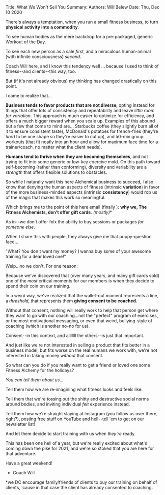 Title:   What We Won't Sell You
Summary: 
Authors: Will Belew
Date:    Thu, Dec 10 2020
        

There's always a temptation, when you run a small fitness business, to turn **physical activity** **into a commodity**.

To see human bodies as the mere backdrop for a pre-packaged, generic Workout of the Day.

To see each new person as a sale *first*, and a miraculous human-animal (with infinite consciousness) *second*.

Coach Will here, and I know this tendency well ... because I used to think of fitness--and clients--this way, too.

But (if it's not already obvious) my thinking has changed drastically on this point.

I came to realize that…

**Business tends to favor products that are not diverse**, opting instead for things that offer lots of consistency and repeatability and leave *little room for variation*. This approach is much easier to optimize for efficiency, and offers a much bigger reward when you scale up. Examples of this abound but a few that come to mind are... Starbucks coffee (they slightly burn all of it to ensure consistent taste), McDonald's potatoes for french-fries (they're *bred* to be one shape so they're easier to cut up), and 50-min group workouts (that fit neatly into an hour and allow for maximum face time for a trainer/coach, no matter what the client needs).

**Humans tend to thrive when they are** **becoming themselves**, and not trying to fit into some generic or low-key coercive mold. On this path toward self-becoming (rather than conforming), diversity and variability are a *strength* that offers flexible solutions to obstacles.

So while I naturally want this here Alchemical business to succeed, I also know that denying the human aspects of fitness (intrinsic **variation**) in favor of the more business-minded aspects (intrinsic **consistency**) would rob us of the magic that makes this work so meaningful.

Which brings me to the point of this here email (finally ): **why we, The Fitness Alchemists, don't offer gift cards**. **(mostly*)**

As in--we don't offer folx the ability to buy sessions or packages *for someone else*.

When I share this with people, they always give me that puppy-question face…

"What? You don't want my money? I wanna buy some of your awesome training for a dear loved one!"

Welp...no we don't. For one reason:

Because we've discovered that (over many years, and many gift cards sold) one of the *most* critical moments for our members is when they decide to spend their coin on our training.

In a weird way, we've realized that the wallet-out moment represents a line, a *threshold*, that represents them **giving consent to be coached**.

Without that consent, nothing will really work to help that person get where they want to go with our coaching...not the "perfect" program of exercises, or the most motivational messaging, or even that weird, bullying-style of coaching (which is another no-no for us).

Consent--in this context, and alllllll the others--is just that important.

And just like we're not interested in selling a product that fits better in a business model, but fits worse on the real humans we work with, we're not interested in taking money *without* that consent.

So what can you do if you really want to get a friend or loved one some Fitness Alchemy for the holidays?

*You can tell them about us*…

Tell them how we are re-imagining what fitness looks and feels like.

Tell them that we're tossing out the shitty and destructive social norms around bodies, and inviting individual *felt* experience instead.

Tell them how we're straight slaying at Instagram (you follow us over there, right?), posting free stuff on YouTube and hell--tell 'em to get on our newsletter list!

And let them decide to start training with us when *they're* ready.

This has been one hell of a year, but we're really excited about what's coming down the pike for 2021, and we're so stoked that you are here for that adventure.

Have a great weekend!

- Coach Will

*we DO encourage family/friends of clients to buy our training on behalf of clients, 'cause in that case the client has already consented to coaching.

